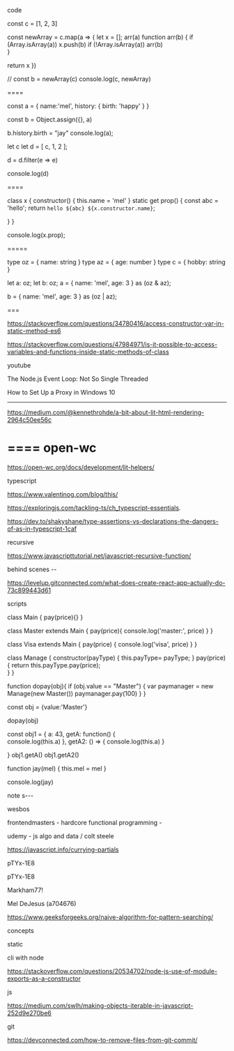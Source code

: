 code

const c = [1, 2, 3]

const newArray = c.map(a => {
  let x = [];
  arr(a)
  function arr(b) {
    if (Array.isArray(a)) x.push(b)
    if (!Array.isArray(a)) arr(b)  
   }

  return x
})


// const b = newArray(c)
console.log(c, newArray)


====

const a = {
  name:'mel',
history: {
  birth: 'happy'
}
}

const b = Object.assign({}, a)

b.history.birth = "jay"
console.log(a);

let c
let d = [
  c, 1, 2
];

d = d.filter(e => e)

console.log(d)

====

class x {
  constructor() {
    this.name = 'mel'
  }
  static get prop() {
    const abc = 'hello';
    return `hello ${abc} ${x.constructor.name}`;

  }
}

console.log(x.prop);

=====


type oz = {
  name: string
}
type az = {
  age: number
}
type c = {
  hobby: string
}

let a: oz;
let b: oz;
a = { name: 'mel', age: 3 } as (oz & az);

b = { name: 'mel', age: 3 } as (oz | az);

===

https://stackoverflow.com/questions/34780416/access-constructor-var-in-static-method-es6

https://stackoverflow.com/questions/47984971/is-it-possible-to-access-variables-and-functions-inside-static-methods-of-class

youtube


The Node.js Event Loop: Not So Single Threaded

How to Set Up a Proxy in Windows 10

----

https://medium.com/@kennethrohde/a-bit-about-lit-html-rendering-2964c50ee56c

====
open-wc 
====

https://open-wc.org/docs/development/lit-helpers/

typescript 

https://www.valentinog.com/blog/this/

https://exploringjs.com/tackling-ts/ch_typescript-essentials.

https://dev.to/shakyshane/type-assertions-vs-declarations-the-dangers-of-as-in-typescript-1caf

recursive  

https://www.javascripttutorial.net/javascript-recursive-function/

behind scenes --

https://levelup.gitconnected.com/what-does-create-react-app-actually-do-73c899443d61

scripts


class Main {
  pay(price){}
}

class Master extends Main {
  pay(price){
    console.log('master:', price)
  }
}

class Visa extends Main {
  pay(price) {
    console.log('visa', price)
  }
}

class Manage {
  constructor(payType) {
    this.payType= payType;
  }
 pay(price){
    return this.payType.pay(price);           
 }
}
  
function dopay(obj){
  if (obj.value == "Master") {
    var paymanager = new Manage(new Master())
    paymanager.pay(100)
  }
}
  
const obj = {value:'Master'}

dopay(obj)
  
const obj1 = {
	a: 43,
	getA: function() {	
		console.log(this.a)
	},
    getA2: () => {
      console.log(this.a)
    }
    
}
obj1.getA()
obj1.getA2()

function jay(mel) {
  this.mel = mel
}

console.log(jay)

note s--- 

wesbos

frontendmasters - hardcore functional programming - 

udemy - js algo and data / colt steele 

https://javascript.info/currying-partials

pTYx-1E8

pTYx-1E8

Markham77!

Mel DeJesus (a704676)

https://www.geeksforgeeks.org/naive-algorithm-for-pattern-searching/

concepts

static 

cli with node

https://stackoverflow.com/questions/20534702/node-js-use-of-module-exports-as-a-constructor

js

https://medium.com/swlh/making-objects-iterable-in-javascript-252d9e270be6


git 

https://devconnected.com/how-to-remove-files-from-git-commit/

